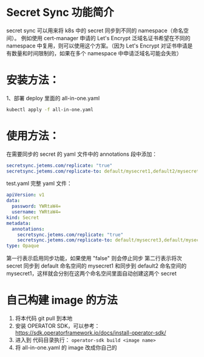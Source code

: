 # Secret Sync 功能简介
secret sync 可以用来将 k8s 中的 secret 同步到不同的 namespace（命名空间）。
例如使用 cert-manager 申请的 Let's Encrypt 泛域名证书希望在不同的 namespace 中复用，则可以使用这个方案。（因为 Let's Encrypt 对证书申请是有数量和时间限制的，如果在多个 namespace 中申请泛域名可能会失败）

# 安装方法：
1、部署 deploy 里面的 all-in-one.yaml
```bash
kubectl apply -f all-in-one.yaml
```

# 使用方法：
在需要同步的 secret 的 yaml 文件中的 annotations 段中添加：
```yaml
secretsync.jetems.com/replicate: "true"
secretsync.jetems.com/replicate-to: default/mysecret1,default2/mysecret1
```
test.yaml 完整 yaml 文件：
```yaml
apiVersion: v1
data:
  password: YWRtaW4=
  username: YWRtaW4=
kind: Secret
metadata:
  annotations:
    secretsync.jetems.com/replicate: "true"
    secretsync.jetems.com/replicate-to: default/mysecret3,default/mysecret4
type: Opaque
```
第一行表示启用同步功能，如果使用 "false" 则会停止同步
第二行表示将次 secret 同步到 default 命名空间的 mysecret1 和同步到 default2 命名空间的 mysecret1，这样就会分别在这两个命名空间里面自动创建这两个 secret

# 自己构建 image 的方法
1. 将本代码 git pull 到本地
2. 安装 OPERATOR SDK，可以参考： https://sdk.operatorframework.io/docs/install-operator-sdk/
3. 进入到 代码目录执行：
`operator-sdk build <image name>`
4. 将 all-in-one.yaml 的 image 改成你自己的

